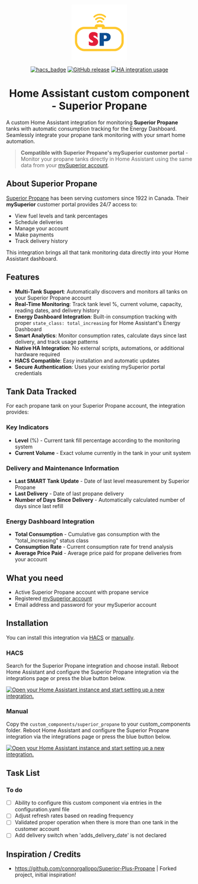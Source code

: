 <span align="center">

<a href="https://github.com/plmilord/Hass.io-custom-component-superior-propane"><img src="https://raw.githubusercontent.com/plmilord/Hass.io-custom-component-superior-propane/master/images/icon.png" width="150"></a>

[![hacs_badge](https://img.shields.io/badge/HACS-Default-orange.svg)](https://github.com/hacs/integration)
[![GitHub release](https://img.shields.io/github/release/plmilord/Hass.io-custom-component-superior-propane.svg)](https://GitHub.com/plmilord/Hass.io-custom-component-superior-propane/releases/)
[![HA integration usage](https://img.shields.io/badge/dynamic/json?color=41BDF5&logo=home-assistant&label=integration%20usage&suffix=%20installs&cacheSeconds=15600&url=https://analytics.home-assistant.io/custom_integrations.json&query=$.superior_propane.total)](https://analytics.home-assistant.io/custom_integrations.json)

# Home Assistant custom component - Superior Propane

</span>

A custom Home Assistant integration for monitoring **Superior Propane** tanks with automatic consumption tracking for the Energy Dashboard. Seamlessly integrate your propane tank monitoring with your smart home automation.

> **Compatible with Superior Propane's mySuperior customer portal** - Monitor your propane tanks directly in Home Assistant using the same data from your [mySuperior account](https://mysuperior.superiorpropane.com/account/individualLogin).

## About Superior Propane

[Superior Propane](https://mysuperior.superiorpropane.com/) has been serving customers since 1922 in Canada. Their **mySuperior** customer portal provides 24/7 access to:
- View fuel levels and tank percentages
- Schedule deliveries
- Manage your account
- Make payments
- Track delivery history

This integration brings all that tank monitoring data directly into your Home Assistant dashboard.

## Features

- **Multi-Tank Support**: Automatically discovers and monitors all tanks on your Superior Propane account
- **Real-Time Monitoring**: Track tank level %, current volume, capacity, reading dates, and delivery history
- **Energy Dashboard Integration**: Built-in consumption tracking with proper `state_class: total_increasing` for Home Assistant's Energy Dashboard
- **Smart Analytics**: Monitor consumption rates, calculate days since last delivery, and track usage patterns
- **Native HA Integration**: No external scripts, automations, or additional hardware required
- **HACS Compatible**: Easy installation and automatic updates
- **Secure Authentication**: Uses your existing mySuperior portal credentials

## Tank Data Tracked

For each propane tank on your Superior Propane account, the integration provides:

### Key Indicators
- **Level** (%) - Current tank fill percentage according to the monitoring system
- **Current Volume** - Exact volume currently in the tank in your unit system

### Delivery and Maintenance Information
- **Last SMART Tank Update** - Date of last level measurement by Superior Propane
- **Last Delivery** - Date of last propane delivery
- **Number of Days Since Delivery** - Automatically calculated number of days since last refill

### Energy Dashboard Integration
- **Total Consumption** - Cumulative gas consumption with the "total_increasing" status class
- **Consumption Rate** - Current consumption rate for trend analysis
- **Average Price Paid** - Average price paid for propane deliveries from your account

## What you need

- Active Superior Propane account with propane service
- Registered [mySuperior account](https://mysuperior.superiorpropane.com/account/individualLogin)
- Email address and password for your mySuperior account

## Installation

You can install this integration via [HACS](#hacs) or [manually](#manual).

### HACS

Search for the Superior Propane integration and choose install. Reboot Home Assistant and configure the Superior Propane integration via the integrations page or press the blue button below.

[![Open your Home Assistant instance and start setting up a new integration.](https://my.home-assistant.io/badges/config_flow_start.svg)](https://my.home-assistant.io/redirect/config_flow_start/?domain=superior_propane)

### Manual

Copy the `custom_components/superior_propane` to your custom_components folder. Reboot Home Assistant and configure the Superior Propane integration via the integrations page or press the blue button below.

[![Open your Home Assistant instance and start setting up a new integration.](https://my.home-assistant.io/badges/config_flow_start.svg)](https://my.home-assistant.io/redirect/config_flow_start/?domain=superior_propane)

## Task List

### To do

- [ ] Ability to configure this custom component via entries in the configuration.yaml file
- [ ] Adjust refresh rates based on reading frequency
- [ ] Validated proper operation when there is more than one tank in the customer account
- [ ] Add delivery switch when 'adds_delivery_date' is not declared

## Inspiration / Credits

- https://github.com/connorgallopo/Superior-Plus-Propane | Forked project, initial inspiration!
